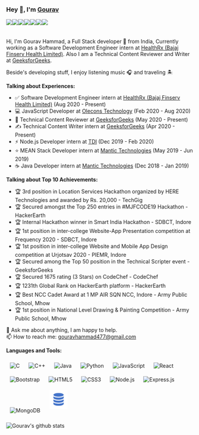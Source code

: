 ### Hey 👋, I'm [Gourav](https://gouravhammad.herokuapp.com)

<a href="https://www.linkedin.com/in/gouravhammad"> <img align="left" src="https://img.icons8.com/color/48/000000/linkedin.png"></img></a>
<a href="https://twitter.com/gouravhammad"> <img align="left" src="https://img.icons8.com/color/48/000000/twitter.png"></img></a>
<a href="https://www.facebook.com/gouravhammad477"> <img align="left" src="https://img.icons8.com/color/48/000000/facebook-new.png"></img></a>
<a href="https://www.instagram.com/gouravhammad"> <img align="left" src="https://img.icons8.com/color/48/000000/instagram-new.png"></img></a>
<a href="https://medium.com/@gouravhammad477"> <img align="left" src="https://img.icons8.com/color/48/000000/medium-monogram.png"></img></a>
<a href="https://www.youtube.com/channel/UCbLiJz8Td-XTjIt-7wxnNpw"> <img align="left" src="https://img.icons8.com/color/48/000000/youtube.png"></img></a>
<a href="https://gouravhammad.herokuapp.com/"> <img align="left" src="https://img.icons8.com/color/48/000000/shrug-emoticon.png"></img></a>
<br>
<br>
<br>
Hi, I'm Gourav Hammad, a Full Stack developer 🚀 from India, Currently working as a Software Development Engineer intern at [HealthRx (Bajaj Finserv Health Limited)](https://healthrx.co.in/). Also I am a Technical Content Reviewer and Writer at [GeeksforGeeks](https://geeksforgeeks.org/).

Beside's developing stuff, I enjoy listening music 🎧 and traveling 🏝️

**Talking about Experiences:**
- ✅ Software Development Engineer intern at [HealthRx (Bajaj Finserv Health Limited)](https://healthrx.co.in/) (Aug 2020 - Present)
- 💻 JavaScript Developer at [Olecons Technology](https://olecons.com/) (Feb 2020 - Aug 2020)
- 📑 Technical Content Reviewer at [GeeksforGeeks](https://geeksforgeeks.org/) (May 2020 - Present)
- ✍ Technical Content Writer intern at [GeeksforGeeks](https://geeksforgeeks.org/) (Apr 2020 - Present) 
- ⚡ Node.js Developer intern at [TDI](https://thedesigninstitute.in/) (Dec 2019 - Feb 2020)
- ⭐ MEAN Stack Developer intern at [Mantic Technologies](https://www.linkedin.com/company/mantic-technologies/about/) (May 2019 - Jun 2019)
- ☕ Java Developer intern at [Mantic Technologies](https://www.linkedin.com/company/mantic-technologies/about/) (Dec 2018 - Jan 2019)

**Talking about Top 10 Achievements:**
- 🏆 3rd position in Location Services Hackathon organized by HERE Technologies and awarded by Rs. 20,000 - TechGig
- 🏆 Secured amongst the Top 250 entries in #MJFCODE19 Hackathon - HackerEarth
- 🏆 Internal Hackathon winner in Smart India Hackathon - SDBCT, Indore
- 🏆 1st position in inter-college Website-App Presentation competition at Frequency 2020 - SDBCT, Indore
- 🏆 1st position in inter-college Website and Mobile App Design competition at Urjotsav 2020 - PIEMR, Indore
- 🏆 Secured among the Top 50 position in the Technical Scripter event - GeeksforGeeks
- 🏆 Secured 1675 rating (3 Stars) on CodeChef - CodeChef
- 🏆 1231th Global Rank on HackerEarth platform - HackerEarth
- 🏆 Best NCC Cadet Award at 1 MP AIR SQN NCC, Indore - Army Public School, Mhow
- 🏆 1st position in National Level Drawing & Painting Competition - Army Public School, Mhow

💬 Ask me about anything, I am happy to help. <br />
📫 How to reach me: gouravhammad477@gmail.com

**Languages and Tools:**  <br/> 
<div align="left">  
<img style="margin: 10px" src="https://devicons.github.io/devicon/devicon.git/icons/c/c-original.svg" alt="C" height="50" />  
<img style="margin: 10px" src="https://devicons.github.io/devicon/devicon.git/icons/cplusplus/cplusplus-original.svg" alt="C++" height="50" />  
<img style="margin: 10px" src="https://devicons.github.io/devicon/devicon.git/icons/java/java-original.svg" alt="Java" height="50" />  
<img style="margin: 10px" src="https://devicons.github.io/devicon/devicon.git/icons/python/python-original.svg" alt="Python" height="50" />  
<img style="margin: 10px" src="https://devicons.github.io/devicon/devicon.git/icons/javascript/javascript-original.svg" alt="JavaScript" height="50" />  
<img style="margin: 10px" src="https://devicons.github.io/devicon/devicon.git/icons/react/react-original-wordmark.svg" alt="React" height="50" /> 
<img style="margin: 10px" src="https://devicons.github.io/devicon/devicon.git/icons/bootstrap/bootstrap-plain.svg" alt="Bootstrap" height="50" /> 
<img style="margin: 10px" src="https://devicons.github.io/devicon/devicon.git/icons/html5/html5-original-wordmark.svg" alt="HTML5" height="50" />  
<img style="margin: 10px" src="https://devicons.github.io/devicon/devicon.git/icons/css3/css3-original-wordmark.svg" alt="CSS3" height="50" />    
<img style="margin: 10px" src="https://devicons.github.io/devicon/devicon.git/icons/nodejs/nodejs-original-wordmark.svg" alt="Node.js" height="50" />  
<img style="margin: 10px" src="https://devicons.github.io/devicon/devicon.git/icons/express/express-original-wordmark.svg" alt="Express.js" height="50" />  
<img style="margin: 10px" src="https://devicons.github.io/devicon/devicon.git/icons/mongodb/mongodb-original-wordmark.svg" alt="MongoDB" height="50" />
<img style="margin: 10px" src="https://raw.githubusercontent.com/github/explore/80688e429a7d4ef2fca1e82350fe8e3517d3494d/topics/sql/sql.png" alt="Node.js" height="50" />  
</div>

![Gourav's github stats](https://github-readme-stats.vercel.app/api?username=gouravhammad&&show_icons=true&title_color=ffffff&icon_color=bb2acf&text_color=daf7dc&bg_color=151515) 

